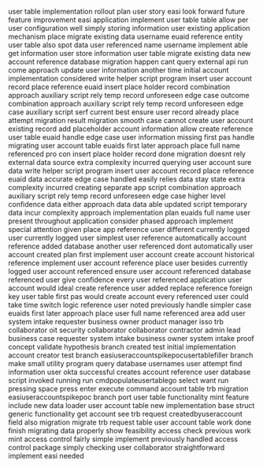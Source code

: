 user table implementation rollout plan user story easi look forward future feature improvement easi application implement user table table allow per user configuration well simply storing information user existing application mechanism place migrate existing data username euaid reference entity user table also spot data user referenced name username implement able get information user store information user table migrate existing data new account reference database migration happen cant query external api run come approach update user information another time initial account implementation considered write helper script program insert user account record place reference euaid insert place holder record combination approach auxiliary script rely temp record unforeseen edge case outcome combination approach auxiliary script rely temp record unforeseen edge case auxiliary script serf current best ensure user record already place attempt migration result migration smooth case cannot create user account existing record add placeholder account information allow create reference user table euaid handle edge case user information missing first pas handle migrating user account table euaids first later approach place full name referenced pro con insert place holder record done migration doesnt rely external data source extra complexity incurred querying user account sure data write helper script program insert user account record place reference euaid data accurate edge case handled easily relies data stay state extra complexity incurred creating separate app script combination approach auxiliary script rely temp record unforeseen edge case higher level confidence data either approach data data able updated script temporary data incur complexity approach implementation plan euaids full name user present throughout application consider phased approach implement special attention given place app reference user different currently logged user currently logged user simplest user reference automatically account reference added database another user referenced dont automatically user account created plan first implement user account create account historical reference implement user account reference place user besides currently logged user account referenced ensure user account referenced database referenced user give confidence every user referenced application user account would ideal create reference user added replace reference foreign key user table first pas would create account every referenced user could take time switch logic reference user noted previously handle simpler case euaids first later approach place user full name referenced area add user system intake requester business owner product manager isso trb collaborator oit security collaborator collaborator contractor admin lead business case requester system intake business owner system intake proof concept validate hypothesis branch created test initial implementation account creator test branch easiuseraccountspikepocusertablefiller branch make small utility program query database usernames user attempt find information user okta successful creates account reference user database script invoked running run cmdpopulateusertablego select want run pressing space press enter execute command account table trb migration easiuseraccountspikepoc branch port user table functionality mint feature include new data loader user account table new implementation base struct generic functionality get account see trb request createdbyuseraccount field also migration migrate trb request table user account table work done finish migrating data properly show feasibility access check previous work mint access control fairly simple implement previously handled access control package simply checking user collaborator straightforward implement easi needed